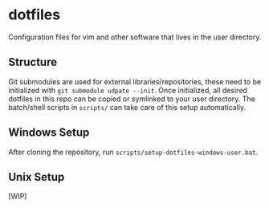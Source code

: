 # dotfiles

Configuration files for vim and other software that lives in the user directory.

## Structure

Git submodules are used for external libraries/repositories, these need to be initialized with `git submodule udpate --init`. Once initialized, all desired dotfiles in this repo can be copied or symlinked to your user directory. The batch/shell scripts in `scripts/` can take care of this setup automatically.

## Windows Setup

After cloning the repository, run `scripts/setup-dotfiles-windows-user.bat`.

## Unix Setup

[WIP]
